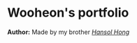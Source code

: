 Wooheon's portfolio
=======================

**Author:**  Made by my brother *[Hansol Hong](https://github.com/Noelsky-code)* 

